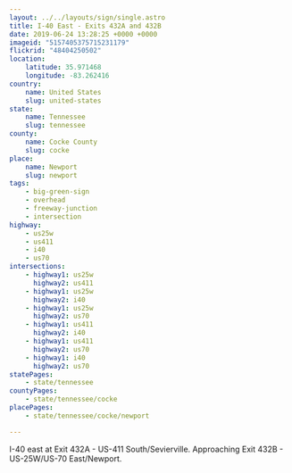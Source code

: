 ```yaml
---
layout: ../../layouts/sign/single.astro
title: I-40 East - Exits 432A and 432B
date: 2019-06-24 13:28:25 +0000 +0000
imageid: "5157405375715231179"
flickrid: "48404250502"
location:
    latitude: 35.971468
    longitude: -83.262416
country:
    name: United States
    slug: united-states
state:
    name: Tennessee
    slug: tennessee
county:
    name: Cocke County
    slug: cocke
place:
    name: Newport
    slug: newport
tags:
    - big-green-sign
    - overhead
    - freeway-junction
    - intersection
highway:
    - us25w
    - us411
    - i40
    - us70
intersections:
    - highway1: us25w
      highway2: us411
    - highway1: us25w
      highway2: i40
    - highway1: us25w
      highway2: us70
    - highway1: us411
      highway2: i40
    - highway1: us411
      highway2: us70
    - highway1: i40
      highway2: us70
statePages:
    - state/tennessee
countyPages:
    - state/tennessee/cocke
placePages:
    - state/tennessee/cocke/newport

---
```

I-40 east at Exit 432A - US-411 South/Sevierville.  Approaching Exit 432B - US-25W/US-70 East/Newport.